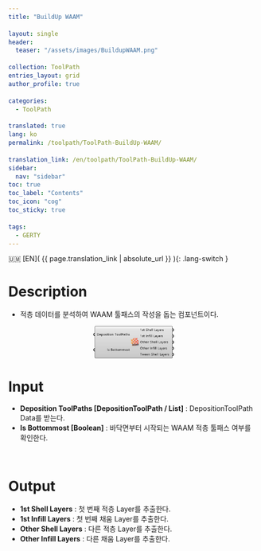```yaml
---
title: "BuildUp WAAM"

layout: single
header:
  teaser: "/assets/images/BuildupWAAM.png"

collection: ToolPath
entries_layout: grid
author_profile: true

categories:
  - ToolPath

translated: true
lang: ko
permalink: /toolpath/ToolPath-BuildUp-WAAM/

translation_link: /en/toolpath/ToolPath-BuildUp-WAAM/
sidebar:
  nav: "sidebar"
toc: true
toc_label: "Contents"
toc_icon: "cog"
toc_sticky: true

tags: 
  - GERTY
---
```


:us_outlying_islands: [EN]( {{ page.translation_link | absolute_url }} ){: .lang-switch }

# Description

* 적층 데이터를 분석하여 WAAM 툴패스의 작성을 돕는 컴포넌트이다.

<p align="center"><img src="/assets/images/BuildupWAAM.png" align="center" width="32%"></p>

# Input

* **Deposition ToolPaths [DepositionToolPath / List]** : DepositionToolPath Data를 받는다.
* **Is Bottommost [Boolean]** : 바닥면부터 시작되는 WAAM 적층 툴패스 여부를 확인한다.

<br>

# Output

* **1st Shell Layers** : 첫 번째 적층 Layer를 추출한다.
* **1st Infill Layers** : 첫 번째 채움 Layer를 추출한다.
* **Other Shell Layers** : 다른 적층 Layer를 추출한다.
* **Other Infill Layers** : 다른 채움 Layer를 추출한다.
